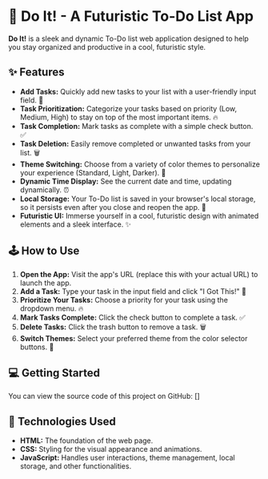 # 🚀 Do It! - A Futuristic To-Do List App

**Do It!** is a sleek and dynamic To-Do list web application designed to help you stay organized and productive in a cool, futuristic style. 

## ✨ Features

* **Add Tasks:** Quickly add new tasks to your list with a user-friendly input field. 📝
* **Task Prioritization:**  Categorize your tasks based on priority (Low, Medium, High) to stay on top of the most important items.  🔥
* **Task Completion:** Mark tasks as complete with a simple check button.  ✅
* **Task Deletion:** Easily remove completed or unwanted tasks from your list.  🗑️
* **Theme Switching:**  Choose from a variety of color themes to personalize your experience (Standard, Light, Darker).  🎨
* **Dynamic Time Display:**  See the current date and time, updating dynamically.  ⏰
* **Local Storage:** Your To-Do list is saved in your browser's local storage, so it persists even after you close and reopen the app.  💾
* **Futuristic UI:** Immerse yourself in a cool, futuristic design with animated elements and a sleek interface.  ✨

## 🕹️ How to Use

1. **Open the App:**  Visit the app's URL (replace this with your actual URL) to launch the app. 
2. **Add a Task:** Type your task in the input field and click "I Got This!"  🚀
3. **Prioritize Your Tasks:**  Choose a priority for your task using the dropdown menu.  🔥
4. **Mark Tasks Complete:** Click the check button to complete a task. ✅
5. **Delete Tasks:** Click the trash button to remove a task. 🗑️
6. **Switch Themes:**  Select your preferred theme from the color selector buttons. 🎨

## 💻 Getting Started

You can view the source code of this project on GitHub: []

##  🧰 Technologies Used

* **HTML:**  The foundation of the web page.
* **CSS:**  Styling for the visual appearance and animations.
* **JavaScript:**  Handles user interactions, theme management, local storage, and other functionalities.

